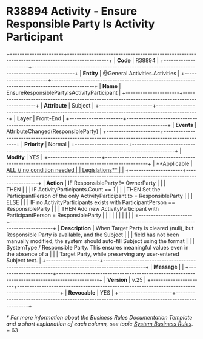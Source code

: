 ﻿---
erp.type: front-end-business-rule
erp.entity: General.Activities.Activities
---

# R38894 Activity - Ensure Responsible Party Is Activity Participant
+----------------------+-----------------------------------------------------------------------------------------------+
| **Code**             | R38894                                                                                        |
+----------------------+-----------------------------------------------------------------------------------------------+
| **Entity**           | @General.Activities.Activities                                                                |
+----------------------+-----------------------------------------------------------------------------------------------+
| **Name**             | EnsureResponsiblePartyIsActivityParticipant                                                   |
+----------------------+-----------------------------------------------------------------------------------------------+
| **Attribute**        | Subject                                                                                       |
+----------------------+-----------------------------------------------------------------------------------------------+
| **Layer**            | Front-End                                                                                     |
+----------------------+-----------------------------------------------------------------------------------------------+
| **Events**           | AttributeChanged(ResponsibleParty)                                                            |
+----------------------+-----------------------------------------------------------------------------------------------+
| **Priority**         | Normal                                                                                        |
+----------------------+-----------------------------------------------------------------------------------------------+
| **Modify**           | YES                                                                                           |
+----------------------+-----------------------------------------------------------------------------------------------+
| **Applicable         | [ALL // no condition needed                                                                   |
| Legislations**       | ](xref:applicable-legislations)                                                               |
+----------------------+-----------------------------------------------------------------------------------------------+
| **Action**           | IF ResponsibleParty != OwnerParty                                                             |
|                      | <br> THEN                                                                                     |
|                      | IF ActivityParticipants.Count == 1                                                            |
|                      |  THEN Set the ParticipantPerson of the only ActivityParticipant to = ResponsibleParty         |
|                      | <br> ELSE                                                                                     |
|                      |  IF no ActivityParticipants exists with ParticipantPerson == ResponsibleParty                 |
|                      |   THEN Add new ActivityParticipant with ParticipantPerson = ResponsibleParty                  |
|                      |                                                                                               |
|                      |                                                                                               |
|                      |                                                                                               |
+----------------------+-----------------------------------------------------------------------------------------------+
| **Description**      | When Target Party is cleared (null), but Responsible Party is available, and the Subject      |
|                      | field has not been manually modified, the system should auto-fill Subject using the format    |
|                      | SystemType / Responsible Party. This ensures meaningful values even in the absence of a       |
|                      | Target Party, while preserving any user-entered Subject text.                                 |
+----------------------+-----------------------------------------------------------------------------------------------+
| **Message**          |                                                                                               |
+----------------------+-----------------------------------------------------------------------------------------------+
| **Version**          | v.25                                                                                          |
+----------------------+-----------------------------------------------------------------------------------------------+
| **Revocable**        | YES                                                                                           |
+----------------------+-----------------------------------------------------------------------------------------------+

*\* For more information about the Business Rules Documentation Template and a short explanation of each column, see
topic [System Business Rules](../templates/template-description-system-business-rules.md).*
+
63

